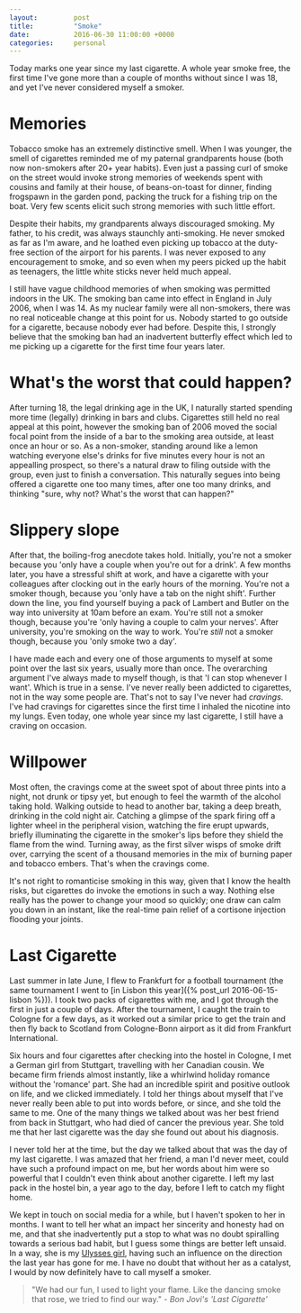 ```yaml
---
layout:         post
title:          "Smoke"
date:           2016-06-30 11:00:00 +0000
categories:     personal
---
```


Today marks one year since my last cigarette. A whole year smoke free, the first time I've gone more than a couple of months without since I was 18, and yet I've never considered myself a smoker.

<!-- Read More -->

# Memories

Tobacco smoke has an extremely distinctive smell. When I was younger, the smell of cigarettes reminded me of my paternal grandparents house (both now non-smokers after 20+ year habits). Even just a passing curl of smoke on the street would invoke strong memories of weekends spent with cousins and family at their house, of beans-on-toast for dinner, finding frogspawn in the garden pond, packing the truck for a fishing trip on the boat. Very few scents elicit such strong memories with such little effort.

Despite their habits, my grandparents always discouraged smoking. My father, to his credit, was always staunchly anti-smoking. He never smoked as far as I'm aware, and he loathed even picking up tobacco at the duty-free section of the airport for his parents. I was never exposed to any encouragement to smoke, and so even when my peers picked up the habit as teenagers, the little white sticks never held much appeal.

I still have vague childhood memories of when smoking was permitted indoors in the UK. The smoking ban came into effect in England in July 2006, when I was 14. As my nuclear family were all non-smokers, there was no real noticeable change at this point for us. Nobody started to go outside for a cigarette, because nobody ever had before. Despite this, I strongly believe that the smoking ban had an inadvertent butterfly effect which led to me picking up a cigarette for the first time four years later.

# What's the worst that could happen?

After turning 18, the legal drinking age in the UK, I naturally started spending more time (legally) drinking in bars and clubs. Cigarettes still held no real appeal at this point, however the smoking ban of 2006 moved the social focal point from the inside of a bar to the smoking area outside, at least once an hour or so. As a non-smoker, standing around like a lemon watching everyone else's drinks for five minutes every hour is not an appealling prospect, so there's a natural draw to filing outside with the group, even just to finish a conversation. This naturally segues into being offered a cigarette one too many times, after one too many drinks, and thinking "sure, why not? What's the worst that can happen?"

# Slippery slope

After that, the boiling-frog anecdote takes hold. Initially, you're not a smoker because you 'only have a couple when you're out for a drink'. A few months later, you have a stressful shift at work, and have a cigarette with your colleagues after clocking out in the early hours of the morning. You're not a smoker though, because you 'only have a tab on the night shift'. Further down the line, you find yourself buying a pack of Lambert and Butler on the way into university at 10am before an exam. You're still not a smoker though, because you're 'only having a couple to calm your nerves'. After university, you're smoking on the way to work. You're *still* not a smoker though, because you 'only smoke two a day'.

I have made each and every one of those arguments to myself at some point over the last six years, usually more than once. The overarching argument I've always made to myself though, is that 'I can stop whenever I want'. Which is true in a sense. I've never really been addicted to cigarettes, not in the way some people are. That's not to say I've never had *cravings*. I've had cravings for cigarettes since the first time I inhaled the nicotine into my lungs. Even today, one whole year since my last cigarette, I still have a craving on occasion. 

# Willpower

Most often, the cravings come at the sweet spot of about three pints into a night, not drunk or tipsy yet, but enough to feel the warmth of the alcohol taking hold. Walking outside to head to another bar, taking a deep breath, drinking in the cold night air. Catching a glimpse of the spark firing off a lighter wheel in the peripheral vision, watching the fire erupt upwards, briefly illuminating the cigarette in the smoker's lips before they shield the flame from the wind. Turning away, as the first silver wisps of smoke drift over, carrying the scent of a thousand memories in the mix of burning paper and tobacco embers. That's when the cravings come.

It's not right to romanticise smoking in this way, given that I know the health risks, but cigarettes do invoke the emotions in such a way. Nothing else really has the power to change your mood so quickly; one draw can calm you down in an instant, like the real-time pain relief of a cortisone injection flooding your joints. 

# Last Cigarette

Last summer in late June, I flew to Frankfurt for a football tournament (the same tournament I went to [in Lisbon this year]({% post_url 2016-06-15-lisbon %})). I took two packs of cigarettes with me, and I got through the first in just a couple of days. After the tournament, I caught the train to Cologne for a few days, as it worked out a similar price to get the train and then fly back to Scotland from Cologne-Bonn airport as it did from Frankfurt International. 

Six hours and four cigarettes after checking into the hostel in Cologne, I met a German girl from Stuttgart, travelling with her Canadian cousin. We became firm friends almost instantly, like a whirlwind holiday romance without the 'romance' part. She had an incredible spirit and positive outlook on life, and we clicked immediately. I told her things about myself that I've never really been able to put into words before, or since, and she told the same to me. One of the many things we talked about was her best friend from back in Stuttgart, who had died of cancer the previous year. She told me that her last cigarette was the day she found out about his diagnosis.  

I never told her at the time, but the day we talked about that was the day of my last cigarette. I was amazed that her friend, a man I'd never meet, could have such a profound impact on me, but her words about him were so powerful that I couldn't even think about another cigarette. I left my last pack in the hostel bin, a year ago to the day, before I left to catch my flight home.

We kept in touch on social media for a while, but I haven't spoken to her in months. I want to tell her what an impact her sincerity and honesty had on me, and that she inadvertently put a stop to what was no doubt spiralling towards a serious bad habit, but I guess some things are better left unsaid. In a way, she is my [Ulysses girl][ulysses-reddit-post], having such an influence on the direction the last year has gone for me. I have no doubt that without her as a catalyst, I would by now definitely have to call myself a smoker.

> "We had our fun, I used to light your flame. Like the dancing smoke that rose, we tried to find our way." - *Bon Jovi's 'Last Cigarette'*

[ulysses-reddit-post]: https://www.reddit.com/r/AskReddit/comments/258w8s/what_is_a_story_you_have_been_dying_to_tell/chex9eq